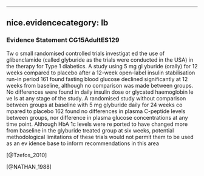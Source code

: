 
---
nice.evidencecategory: Ib
---

### Evidence Statement CG15AdultES129
Tw o small randomised controlled trials investigat ed the use of glibenclamide (called glyburide as the trials were conducted in the USA) in the therapy for Type 1 diabetics. A study using 5 mg gl yburide (orally) for 12 weeks compared to placebo after a 12-week open-label insulin stabilisation run-in period 161 found fasting blood glucose declined significantly at 12 weeks from baseline, although no comparison was made between groups. No differences were found in daily insulin dose or glycated haemoglobin le ve ls at any stage of the study. A randomised study without comparison between groups at baseline with 5 mg glyburide daily for 24 weeks co mpared to placebo 162 found no differences in plasma C-peptide levels between groups, nor difference in plasma glucose concentrations at any time point. Although HbA 1c levels were re ported to have changed more from baseline in the glyburide treated group at six weeks, potential methodological limitations of these trials would not permit them to be used as an ev idence base to inform recommendations in this area

[@Tzefos_2010]

[@NATHAN_1988]

